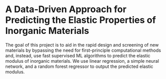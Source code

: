 # A Data-Driven Approach for Predicting the Elastic Properties of Inorganic Materials

The goal of this project is to aid in the rapid design and screening of new materials by bypassing the need for first-principle computational methods and, instead, use fast supervised ML algorithms to predict the elastic modulus of inorganic materials. We use linear regression, a simple neural network, and a random forest regressor to output the predicted elastic modulus. 


